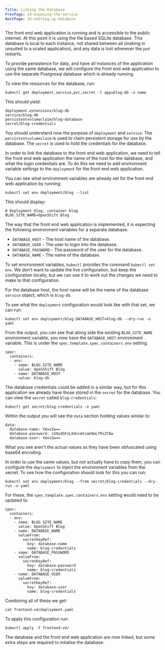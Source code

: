 ```yaml
---
Title: Linking the Database
PrevPage: 14-exposing-the-service
NextPage: 16-setting-up-database
---
```


The front end web application is running and is accessible to the public internet. At this point it is using the file based SQLite database. This database is local to each instance, not shared between all (making in unsuited to a scaled application), and any data is lost whenever the `pod` restarts.

To provide persistence for data, and have all instances of the application using the same database, we will configure the front end web application to use the separate Postgresql database which is already running.

To view the resources for the database, run:

```execute
kubectl get deployment,service,pvc,secret -l app=blog-db -o name
```

This should yield:

```
deployment.extensions/blog-db
service/blog-db
persistentvolumeclaim/blog-database
secret/blog-credentials
```

You should understand now the purpose of `deployment` and `service`. The `persistentvolumeclaim` is used to claim persistent storage for use by the database. The `secret` is used to hold the credentials for the database.

In order to link the database to the front end web application, we need to tell the front end web application the name of the host for the database, and what the login credentials are. To do this we need to add environment variable settings to the `deployment` for the front end web application.

You can see what environment variables are already set for the front end web application by running:

```execute
kubectl set env deployment/blog --list
```

This should display:

```
# Deployment blog, container blog
BLOG_SITE_NAME=OpenShift Blog
```

The way that the front end web application is implemented, it is expecting the following environment variables for a separate database.

* `DATABASE_HOST` - The host name of the database.
* `DATABASE_USER` - The user to login into the database.
* `DATABASE_PASSWORD` - The password of the user for the database.
* `DATABASE_NAME` - The name of the database.

To set environment variables, `kubectl` provides the command `kubectl set env`. We don't want to update the live configuration, but keep the configuration locally, but we can use it to work out the changes we need to make to that configuration.

For the database host, the host name will be the name of the database `service` object, which is `blog-db`.

To see what the `deployment` configuration would look like with that set, we can run:

```execute
kubectl set env deployment/blog DATABASE_HOST=blog-db --dry-run -o yaml
```

From the output, you can see that along side the existing `BLOG_SITE_NAME` environment variable, you now have the `DATABASE_HOST` environment variable. This is under the `spec.template.spec.containers.env` setting.

```
spec:
  containers:
  - env:
    - name: BLOG_SITE_NAME
      value: OpenShift Blog
    - name: DATABASE_HOST
      value: blog-db
```

The database credentials could be added in a similar way, but for this application we already have those stored in the `secret` for the database. You can view the `secret` called `blog-credentials`:

```execute
kubectl get secret/blog-credentials -o yaml
```

Within the output you will see the `data` section holding values similar to:

```
data:
  database-name: YmxvZw==
  database-password: cG9ydGFsLXdvcmtzaG9wLTRsZTAw
  database-user: YmxvZw==
```

What you see aren't the actual values as they have been obfuscated using base64 encoding.

In order to use the same values, but not actually have to copy them, you can configure the `deployment` to inject the environment variables from the secret. To see how the configuration should look for this you can run:

```execute
kubectl set env deployment/blog --from secret/blog-credentials --dry-run -o yaml
```

For these, the `spec.template.spec.containers.env` setting would need to be updated to:

```
spec:
  containers:
  - env:
    - name: BLOG_SITE_NAME
      value: OpenShift Blog
    - name: DATABASE_NAME
      valueFrom:
        secretKeyRef:
          key: database-name
          name: blog-credentials
    - name: DATABASE_PASSWORD
      valueFrom:
        secretKeyRef:
          key: database-password
          name: blog-credentials
    - name: DATABASE_USER
      valueFrom:
        secretKeyRef:
          key: database-user
          name: blog-credentials
```

Combining all of these we get:

```execute
cat frontend-v4/deployment.yaml
```

To apply this configuration run:

```execute
kubectl apply -f frontend-v4/
```

The database and the front end web application are now linked, but some extra steps are required to initalise the database.
